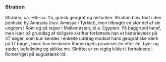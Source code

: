 ### Strabon


Strabon, ca. -65-ca. 25, græsk geograf og historiker. Strabon blev født i den pontiske by Amaseia (nuv. Amasya i Tyrkiet), men tilbragte en stor del af sin ungdom i Rom og på rejser i Mellemøsten, bl.a. Egypten. På baggrund heraf, men især på grundlag af tidligere skrifter forfattede han et historieværk på 47 bøger, som kun kendes i enkelte uddrag modsat hans geografiske værk på 17 bøger, hvori han beskriver Romerrigets provinser én efter én, byer og steder, befolkning og skikke mv. Skriftet er en vigtig kilde til forholdene i Romerriget på augustæisk tid.